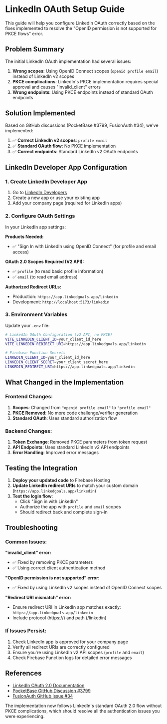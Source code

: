 # LinkedIn OAuth Setup Guide

This guide will help you configure LinkedIn OAuth correctly based on the fixes implemented to resolve the "OpenID permission is not supported for PKCE flows" error.

## Problem Summary

The initial LinkedIn OAuth implementation had several issues:

1. **Wrong scopes**: Using OpenID Connect scopes (`openid profile email`) instead of LinkedIn v2 scopes
2. **PKCE complications**: LinkedIn's PKCE implementation requires special approval and causes "invalid_client" errors
3. **Wrong endpoints**: Using PKCE endpoints instead of standard OAuth endpoints

## Solution Implemented

Based on GitHub discussions (PocketBase #3799, FusionAuth #34), we've implemented:

1. ✅ **Correct LinkedIn v2 scopes**: `profile email`
2. ✅ **Standard OAuth flow**: No PKCE implementation
3. ✅ **Correct endpoints**: Standard LinkedIn v2 OAuth endpoints

## LinkedIn Developer App Configuration

### 1. Create LinkedIn Developer App

1. Go to [LinkedIn Developers](https://developer.linkedin.com/)
2. Create a new app or use your existing app
3. Add your company page (required for LinkedIn apps)

### 2. Configure OAuth Settings

In your LinkedIn app settings:

**Products Needed:**

- ✅ "Sign In with LinkedIn using OpenID Connect" (for profile and email access)

**OAuth 2.0 Scopes Required (V2 API):**

- ✅ `profile` (to read basic profile information)
- ✅ `email` (to read email address)

**Authorized Redirect URLs:**

- Production: `https://app.linkedgoals.app/linkedin`
- Development: `http://localhost:5173/linkedin`

### 3. Environment Variables

Update your `.env` file:

```bash
# LinkedIn OAuth Configuration (v2 API, no PKCE)
VITE_LINKEDIN_CLIENT_ID=your_client_id_here
VITE_LINKEDIN_REDIRECT_URI=https://app.linkedgoals.app/linkedin

# Firebase Function Secrets
LINKEDIN_CLIENT_ID=your_client_id_here
LINKEDIN_CLIENT_SECRET=your_client_secret_here
LINKEDIN_REDIRECT_URI=https://app.linkedgoals.app/linkedin
```

## What Changed in the Implementation

### Frontend Changes:

1. **Scopes**: Changed from `"openid profile email"` to `"profile email"`
2. **PKCE Removed**: No more code challenge/verifier generation
3. **Standard OAuth**: Uses standard authorization flow

### Backend Changes:

1. **Token Exchange**: Removed PKCE parameters from token request
2. **API Endpoints**: Uses standard LinkedIn v2 API endpoints
3. **Error Handling**: Improved error messages

## Testing the Integration

1. **Deploy your updated code** to Firebase Hosting
2. **Update LinkedIn redirect URIs** to match your custom domain (`https://app.linkedgoals.app/linkedin`)
3. **Test the login flow**:
   - Click "Sign in with LinkedIn"
   - Authorize the app with `profile` and `email` scopes
   - Should redirect back and complete sign-in

## Troubleshooting

### Common Issues:

**"invalid_client" error:**

- ✅ Fixed by removing PKCE parameters
- ✅ Using correct client authentication method

**"OpenID permission is not supported" error:**

- ✅ Fixed by using LinkedIn v2 scopes instead of OpenID Connect scopes

**"Redirect URI mismatch" error:**

- Ensure redirect URI in LinkedIn app matches exactly: `https://app.linkedgoals.app/linkedin`
- Include protocol (https://) and path (/linkedin)

### If Issues Persist:

1. Check LinkedIn app is approved for your company page
2. Verify all redirect URIs are correctly configured
3. Ensure you're using LinkedIn v2 API scopes (`profile` and `email`)
4. Check Firebase Function logs for detailed error messages

## References

- [LinkedIn OAuth 2.0 Documentation](https://docs.microsoft.com/en-us/linkedin/shared/authentication/authorization-code-flow)
- [PocketBase GitHub Discussion #3799](https://github.com/pocketbase/pocketbase/discussions/3799)
- [FusionAuth GitHub Issue #34](https://github.com/FusionAuth/fusionauth-issues/issues/34)

The implementation now follows LinkedIn's standard OAuth 2.0 flow without PKCE complications, which should resolve all the authentication issues you were experiencing.
